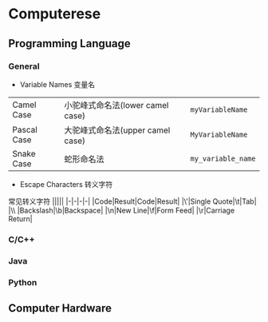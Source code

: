 # Computerese

## Programming Language

### General
- Variable Names 变量名

||||
|-|-|-|
|Camel Case|小驼峰式命名法(lower camel case)|`myVariableName`|
|Pascal Case|大驼峰式命名法(upper camel case)|`MyVariableName`|
|Snake Case|蛇形命名法|`my_variable_name`|

- Escape Characters 转义字符

常见转义字符
|||||
|-|-|-|-|
|Code|Result|Code|Result|
|\\'|Single Quote|\\t|Tab|
|\\\\ |Backslash|\\b|Backspace|
|\\n|New Line|\\f|Form Feed|
|\\r|Carriage Return|


### C/C++

### Java

### Python


## Computer Hardware